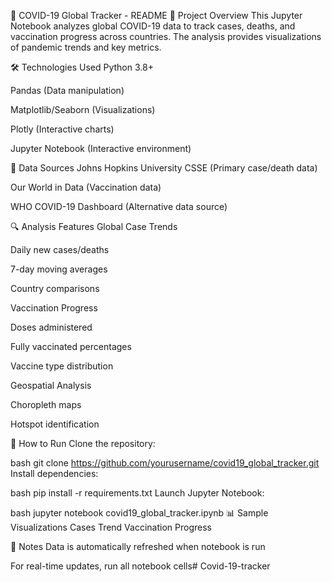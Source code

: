📝 COVID-19 Global Tracker - README
📌 Project Overview
This Jupyter Notebook analyzes global COVID-19 data to track cases, deaths, and vaccination progress across countries. The analysis provides visualizations of pandemic trends and key metrics.

🛠️ Technologies Used
Python 3.8+

Pandas (Data manipulation)

Matplotlib/Seaborn (Visualizations)

Plotly (Interactive charts)

Jupyter Notebook (Interactive environment)

📂 Data Sources
Johns Hopkins University CSSE (Primary case/death data)

Our World in Data (Vaccination data)

WHO COVID-19 Dashboard (Alternative data source)

🔍 Analysis Features
Global Case Trends

Daily new cases/deaths

7-day moving averages

Country comparisons

Vaccination Progress

Doses administered

Fully vaccinated percentages

Vaccine type distribution

Geospatial Analysis

Choropleth maps

Hotspot identification

🚀 How to Run
Clone the repository:

bash
git clone https://github.com/yourusername/covid19_global_tracker.git
Install dependencies:

bash
pip install -r requirements.txt
Launch Jupyter Notebook:

bash
jupyter notebook covid19_global_tracker.ipynb
📊 Sample Visualizations
Cases Trend
Vaccination Progress

📝 Notes
Data is automatically refreshed when notebook is run

For real-time updates, run all notebook cells﻿# Covid-19-tracker
